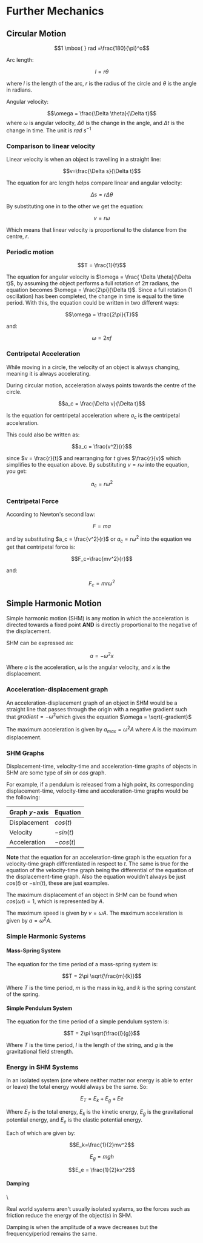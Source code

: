 # Further Mechanics
## Circular Motion

$$1 \mbox{ } rad =\frac{180}{\pi}^o$$

Arc length:

$$l=r\theta$$

where $l$ is the length of the arc, $r$ is the radius of the circle and $\theta$ is the angle in radians.

Angular velocity:

$$\omega = \frac{\Delta \theta}{\Delta t}$$
where $\omega$ is angular velocity, $\Delta \theta$ is the change in the angle, and $\Delta t$ is the change in time. The unit is $rad \mbox{ }s^{-1}$


### Comparison to linear velocity

Linear velocity is when an object is travelling in a straight line:

$$v=\frac{\Delta s}{\Delta t}$$

The equation for arc length helps compare linear and angular velocity:

$$\Delta s = r \Delta \theta$$

By substituting one in to the other we get the equation:

$$v = r \omega$$

Which means that linear velocity is proportional to the distance from the centre, $r$.

### Periodic motion

$$T = \frac{1}{f}$$

The equation for angular velocity is $\omega = \frac{ \Delta \theta}{\Delta t}$, by assuming the object performs a full rotation of $2\pi$ radians, the equation becomes $\omega = \frac{2\pi}{\Delta t}$. Since a full rotation (1 oscillation) has been completed, the change in time is equal to the time period. With this, the equation could be written in two different ways:

$$\omega = \frac{2\pi}{T}$$

and:

$$\omega = 2\pi f$$

### Centripetal Acceleration

While moving in a circle, the velocity of an object is always changing, meaning it is always accelerating.

During circular motion, acceleration always points towards the centre of the circle.

$$a_c = \frac{\Delta v}{\Delta t}$$

Is the equation for centripetal acceleration where $a_c$ is the centripetal acceleration.

This could also be written as:

$$a_c = \frac{v^2}{r}$$

since $v = \frac{r}{t}$ and rearranging for $t$ gives $\frac{r}{v}$ which simplifies to the equation above. By substituting $v=r\omega$ into the equation, you get:

$$a_c = r\omega^2$$

### Centripetal Force

According to Newton's second law:

$$F=ma$$

and by substituting $a_c = \frac{v^2}{r}$ or $a_c = r\omega^2$ into the equation we get that centripetal force is:

$$F_c=\frac{mv^2}{r}$$

and:

$$F_c = mr\omega^2$$


## Simple Harmonic Motion

Simple harmonic motion (SHM) is any motion in which the acceleration is directed towards a fixed point <b>AND</b> is directly proportional to the negative of the displacement.

SHM can be expressed as:

$$a = -\omega^2x$$

Where $a$ is the acceleration, $\omega$ is the angular velocity, and $x$ is the displacement.

### Acceleration-displacement graph

An acceleration-displacement graph of an object in SHM would be a straight line that passes through the origin with a negative gradient such that $gradient = -\omega^2$which gives the equation $\omega = \sqrt{-gradient}$

The maximum acceleration is given by $a_{max} = \omega^2A$ where $A$ is the maximum displacement.

### SHM Graphs

Displacement-time, velocity-time and acceleration-time graphs of objects in SHM are some type of $sin$ or $cos$ graph.

For example, if a pendulum is released from a high point, its corresponding displacement-time, velocity-time and acceleration-time graphs would be the following:

| Graph $y$-axis | Equation |
|---| --- |
| Displacement | $cos(t)$
| Velocity | $-sin(t)$
| Acceleration | $-cos(t)$

<b> Note </b> that the equation for an acceleration-time graph is the equation for a velocity-time graph differentiated in respect to $t$. The same is true for the equation of the velocity-time graph being the differential of the equation of the displacement-time graph. Also the equation wouldn't always be just $cos(t)$ or $-sin(t)$, these are just examples.

The maximum displacement of an object in SHM can be found when $cos(\omega t) = 1$, which is represented by $A$.

The maximum speed is given by $v = \omega A$. The maximum acceleration is given by $a = \omega^2A$.

### Simple Harmonic Systems

#### Mass-Spring System

The equation for the time period of a mass-spring system is:

$$T = 2\pi \sqrt{\frac{m}{k}}$$

Where $T$ is the time period, $m$ is the mass in kg, and $k$ is the spring constant of the spring.

#### Simple Pendulum System

The equation for the time period of a simple pendulum system is:

$$T = 2\pi \sqrt{\frac{l}{g}}$$

Where $T$ is the time period, $l$ is the length of the string, and $g$ is the gravitational field strength.

### Energy in SHM Systems

In an isolated system (one where neither matter nor energy is able to enter or leave) the total energy would always be the same. So:

$$E_T = E_k + E_g + Ee$$

Where $E_T$ is the total energy, $E_k$ is the kinetic energy, $E_g$ is the gravitational potential energy, and $E_e$ is the elastic potential energy.

Each of which are given by:

$$E_k=\frac{1}{2}mv^2$$

$$E_g = mgh$$

$$E_e = \frac{1}{2}kx^2$$


#### Damping
\ 

Real world systems aren't usually isolated systems, so the forces such as friction reduce the energy of the object(s) in SHM.

Damping is when the amplitude of a wave decreases but the frequency/period remains the same.